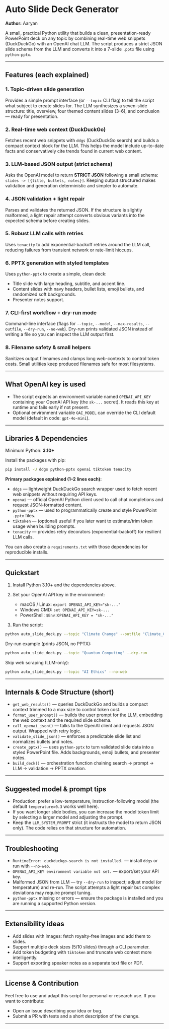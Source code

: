# Auto Slide Deck Generator

**Author:** Aaryan

A small, practical Python utility that builds a clean, presentation-ready PowerPoint deck on any topic by combining real-time web snippets (DuckDuckGo) with an OpenAI chat LLM. The script produces a strict JSON slide schema from the LLM and converts it into a 7-slide `.pptx` file using `python-pptx`.

---

## Features (each explained)

### 1. Topic-driven slide generation

Provides a simple prompt interface (or `--topic` CLI flag) to tell the script what subject to create slides for. The LLM synthesizes a seven-slide structure: title, overview, four themed content slides (3–6), and conclusion — ready for presentation.

### 2. Real-time web context (DuckDuckGo)

Fetches recent web snippets with `ddgs` (DuckDuckGo search) and builds a compact context block for the LLM. This helps the model include up-to-date facts and conservatively cite trends found in current web content.

### 3. LLM-based JSON output (strict schema)

Asks the OpenAI model to return **STRICT JSON** following a small schema: `slides -> [{title, bullets, notes}]`. Keeping output structured makes validation and generation deterministic and simpler to automate.

### 4. JSON validation + light repair

Parses and validates the returned JSON. If the structure is slightly malformed, a light repair attempt converts obvious variants into the expected schema before creating slides.

### 5. Robust LLM calls with retries

Uses `tenacity` to add exponential-backoff retries around the LLM call, reducing failures from transient network or rate-limit hiccups.

### 6. PPTX generation with styled templates

Uses `python-pptx` to create a simple, clean deck:

* Title slide with large heading, subtitle, and accent line.
* Content slides with navy headers, bullet lists, emoji bullets, and randomized soft backgrounds.
* Presenter notes support.

### 7. CLI-first workflow + dry-run mode

Command-line interface (flags for `--topic`, `--model`, `--max-results`, `--outfile`, `--dry-run`, `--no-web`). Dry-run prints validated JSON instead of writing a file so you can inspect the LLM output first.

### 8. Filename safety & small helpers

Sanitizes output filenames and clamps long web-contexts to control token costs. Small utilities keep produced filenames safe for most filesystems.

---

## What OpenAI key is used

* The script expects an environment variable named `OPENAI_API_KEY` containing your OpenAI API key (the `sk-...` secret). It reads this key at runtime and fails early if not present.
* Optional environment variable `OAI_MODEL` can override the CLI default model (default in code: `gpt-4o-mini`).

---

## Libraries & Dependencies

Minimum Python: **3.10+**

Install the packages with pip:

```bash
pip install -U ddgs python-pptx openai tiktoken tenacity
```

**Primary packages explained (1–2 lines each):**

* `ddgs` — lightweight DuckDuckGo search wrapper used to fetch recent web snippets without requiring API keys.
* `openai` — official OpenAI Python client used to call chat completions and request JSON-formatted content.
* `python-pptx` — used to programmatically create and style PowerPoint `.pptx` files.
* `tiktoken` — (optional) useful if you later want to estimate/trim token usage when building prompts.
* `tenacity` — provides retry decorators (exponential-backoff) for resilient LLM calls.

You can also create a `requirements.txt` with those dependencies for reproducible installs.

---

## Quickstart

1. Install Python 3.10+ and the dependencies above.
2. Set your OpenAI API key in the environment:

   * macOS / Linux: `export OPENAI_API_KEY="sk-..."`
   * Windows CMD: `set OPENAI_API_KEY=sk-...`
   * PowerShell: `$Env:OPENAI_API_KEY = "sk-..."`
3. Run the script:

```bash
python auto_slide_deck.py --topic "Climate Change" --outfile "Climate_Change.pptx"
```

Dry-run example (prints JSON, no PPTX):

```bash
python auto_slide_deck.py --topic "Quantum Computing" --dry-run
```

Skip web scraping (LLM-only):

```bash
python auto_slide_deck.py --topic "AI Ethics" --no-web
```

---

## Internals & Code Structure (short)

* `get_web_results()` — queries DuckDuckGo and builds a compact context trimmed to a max size to control token cost.
* `format_user_prompt()` — builds the user prompt for the LLM, embedding the web context and the required slide schema.
* `call_openai_json()` — talks to the OpenAI client and requests JSON output. Wrapped with retry logic.
* `validate_slide_json()` — enforces a predictable slide list and normalizes bullets and notes.
* `create_pptx()` — uses `python-pptx` to turn validated slide data into a styled PowerPoint file. Adds backgrounds, emoji bullets, and presenter notes.
* `build_deck()` — orchestration function chaining search → prompt → LLM → validation → PPTX creation.

---

## Suggested model & prompt tips

* Production: prefer a low-temperature, instruction-following model (the default `temperature=0.3` works well here).
* If you want longer slide bodies, you can increase the model token limit by selecting a larger model and adjusting the prompt.
* Keep the `LLM_SYSTEM_PROMPT` strict (it instructs the model to return JSON only). The code relies on that structure for automation.

---

## Troubleshooting

* `RuntimeError: duckduckgo-search is not installed.` — install `ddgs` or run with `--no-web`.
* `OPENAI_API_KEY environment variable not set.` — export/set your API key.
* Malformed JSON from LLM — try `--dry-run` to inspect; adjust model (or temperature) and re-run. The script attempts a light repair but complex deviations may require prompt tuning.
* `python-pptx` missing or errors — ensure the package is installed and you are running a supported Python version.

---

## Extensibility ideas

* Add slides with images: fetch royalty-free images and add them to slides.
* Support multiple deck sizes (5/10 slides) through a CLI parameter.
* Add token budgeting with `tiktoken` and truncate web context more intelligently.
* Support exporting speaker notes as a separate text file or PDF.

---

## License & Contribution

Feel free to use and adapt this script for personal or research use. If you want to contribute:

* Open an issue describing your idea or bug.
* Submit a PR with tests and a short description of the change.

---

